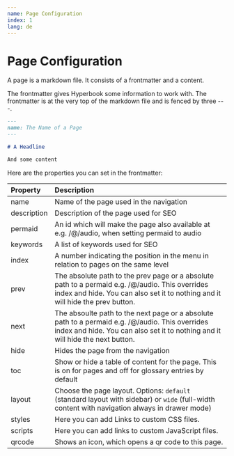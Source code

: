 ```yaml
---
name: Page Configuration
index: 1
lang: de
---
```


# Page Configuration

A page is a markdown file. It consists of a frontmatter and a content.

The frontmatter gives Hyperbook some information to work with. The frontmatter is at the very top of the markdown file and is fenced by three ---.

```md
---
name: The Name of a Page
---

# A Headline

And some content
```

Here are the properties you can set in the frontmatter:

| Property    | Description                                                                                                                         |
| :---------- | :---------------------------------------------------------------------------------------------------------------------------------- |
| name        | Name of the page used in the navigation                                                                                             |
| description | Description of the page used for SEO                                                                                                |
| permaid     | An id which will make the page also available at e.g. /@/audio, when setting permaid to audio |
| keywords    | A list of keywords used for SEO                                                                                                     |
| index       | A number indicating the position in the menu in relation to pages on the same level                                                 |
| prev        | The absolute path to the prev page or a absolute path to a permaid e.g. /@/audio. This overrides index and hide. You can also set it to nothing and it will hide the prev button. |
| next        | The absoulte path to the next page or a absolute path to a permaid e.g. /@/audio. This overrides index and hide. You can also set it to nothing and it will hide the next button. |
| hide        | Hides the page from the navigation                                                                                                  |
| toc         | Show or hide a table of content for the page. This is on for pages and off for glossary entries by default                          |
| layout      | Choose the page layout. Options: `default` (standard layout with sidebar) or `wide` (full-width content with navigation always in drawer mode) |
| styles            | Here you can add Links to custom CSS files. |
| scripts            | Here you can add links to custom JavaScript files. |
| qrcode | Shows an icon, which opens a qr code to this page. |
